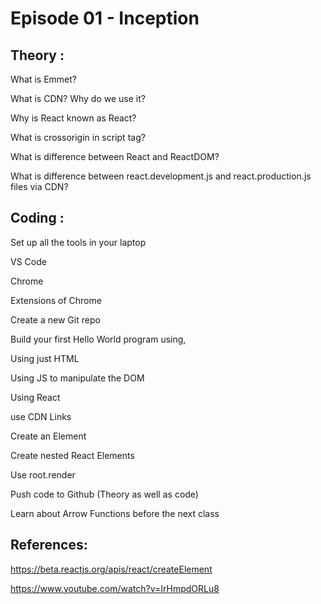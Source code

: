 
# Episode 01 - Inception

## Theory :
What is Emmet?

What is CDN? Why do we use it?

Why is React known as React?

What is crossorigin in script tag?

What is difference between React and ReactDOM?

What is difference between react.development.js and react.production.js files via CDN?

## Coding :

Set up all the tools in your laptop

VS Code

Chrome

Extensions of Chrome

Create a new Git repo

Build your first Hello World program using,

Using just HTML

Using JS to manipulate the DOM

Using React

use CDN Links

Create an Element

Create nested React Elements

Use root.render

Push code to Github (Theory as well as code)

Learn about Arrow Functions before the next class

## References:

https://beta.reactjs.org/apis/react/createElement

https://www.youtube.com/watch?v=IrHmpdORLu8
